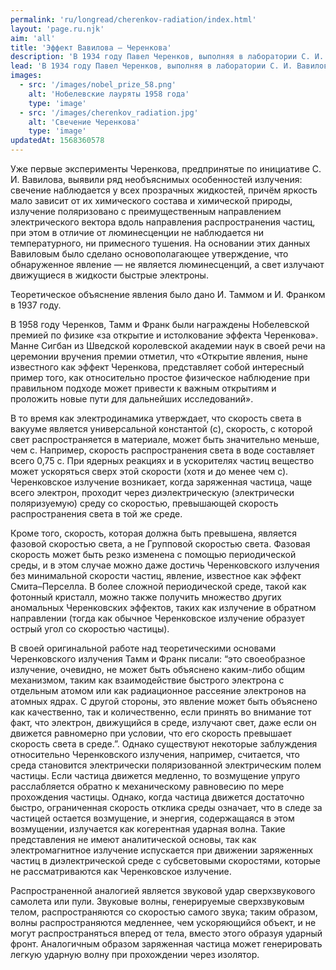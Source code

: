 ```yaml
---
permalink: 'ru/longread/cherenkov-radiation/index.html'
layout: 'page.ru.njk'
aim: 'all'
title: 'Эффект Вавилова – Черенкова'
description: 'В 1934 году Павел Черенков, выполняя в лаборатории С. И. Вавилова исследования люминесценции жидкостей под...'
lead: 'В 1934 году Павел Черенков, выполняя в лаборатории С. И. Вавилова исследования люминесценции жидкостей под воздействием гамма-излучения, обнаружил слабое голубое излучение неизвестной природы. Позже было установлено, что это свечение вызывается электронами, движущимися со скоростями, превышающими фазовую скорость света в среде. Быстрые электроны выбиваются из электронных оболочек атомов среды гамма-излучением.'
images:
  - src: '/images/nobel_prize_58.png'
    alt: 'Нобелевские лауряты 1958 года'
    type: 'image'
  - src: '/images/cherenkov_radiation.jpg'
    alt: 'Свечение Черенкова'
    type: 'image'
updatedAt: 1568360578
---
```

Уже первые эксперименты Черенкова, предпринятые по инициативе С. И. Вавилова, выявили ряд необъяснимых особенностей излучения: свечение наблюдается у всех прозрачных жидкостей, причём яркость мало зависит от их химического состава и химической природы, излучение поляризовано с преимущественным направлением электрического вектора вдоль направления распространения частиц, при этом в отличие от люминесценции не наблюдается ни температурного, ни примесного тушения. На основании этих данных Вавиловым было сделано основополагающее утверждение, что обнаруженное явление — не является люминесценций, а свет излучают движущиеся в жидкости быстрые электроны.

Теоретическое объяснение явления было дано И. Таммом и И. Франком в 1937 году.

В 1958 году Черенков, Тамм и Франк были награждены Нобелевской премией по физике «за открытие и истолкование эффекта Черенкова». Манне Сигбан из Шведской королевской академии наук в своей речи на церемонии вручения премии отметил, что «Открытие явления, ныне известного как эффект Черенкова, представляет собой интересный пример того, как относительно простое физическое наблюдение при правильном подходе может привести к важным открытиям и проложить новые пути для дальнейших исследований».

В то время как электродинамика утверждает, что скорость света в вакууме является универсальной константой (c), скорость, с которой свет распространяется в материале, может быть значительно меньше, чем c. Например, скорость распространения света в воде составляет всего 0,75 с. При ядерных реакциях и в ускорителях частиц вещество может ускоряться сверх этой скорости (хотя и до менее чем с). Черенковское излучение возникает, когда заряженная частица, чаще всего электрон, проходит через диэлектрическую (электрически поляризуемую) среду со скоростью, превышающей скорость распространения света в той же среде.

Кроме того, скорость, которая должна быть превышена, является фазовой скоростью света, а не Групповой скоростью света. Фазовая скорость может быть резко изменена с помощью периодической среды, и в этом случае можно даже достичь Черенковского излучения без минимальной скорости частиц, явление, известное как эффект Смита–Перселла. В более сложной периодической среде, такой как фотонный кристалл, можно также получить множество других аномальных Черенковских эффектов, таких как излучение в обратном направлении (тогда как обычное Черенковское излучение образует острый угол со скоростью частицы).

В своей оригинальной работе над теоретическими основами Черенковского излучения Тамм и Франк писали: “это своеобразное излучение, очевидно, не может быть объяснено каким-либо общим механизмом, таким как взаимодействие быстрого электрона с отдельным атомом или как радиационное рассеяние электронов на атомных ядрах. С другой стороны, это явление может быть объяснено как качественно, так и количественно, если принять во внимание тот факт, что электрон, движущийся в среде, излучают свет, даже если он движется равномерно при условии, что его скорость превышает скорость света в среде.”. Однако существуют некоторые заблуждения относительно Черенковского излучения, например, считается, что среда становится электрически поляризованной электрическим полем частицы. Если частица движется медленно, то возмущение упруго расслабляется обратно к механическому равновесию по мере прохождения частицы. Однако, когда частица движется достаточно быстро, ограниченная скорость отклика среды означает, что в следе за частицей остается возмущение, и энергия, содержащаяся в этом возмущении, излучается как когерентная ударная волна. Такие представления не имеют аналитической основы, так как электромагнитное излучение испускается при движении заряженных частиц в диэлектрической среде с субсветовыми скоростями, которые не рассматриваются как Черенковское излучение.

Распространенной аналогией является звуковой удар сверхзвукового самолета или пули. Звуковые волны, генерируемые сверхзвуковым телом, распространяются со скоростью самого звука; таким образом, волны распространяются медленнее, чем ускоряющийся объект, и не могут распространяться вперед от тела, вместо этого образуя ударный фронт. Аналогичным образом заряженная частица может генерировать легкую ударную волну при прохождении через изолятор.
